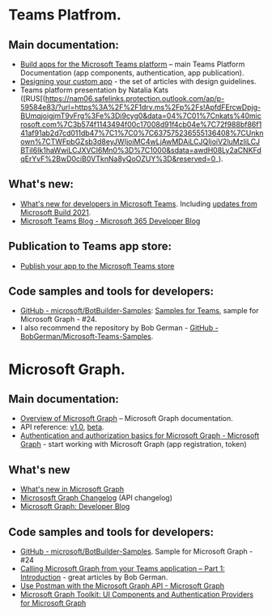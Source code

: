 # Teams Platfrom.

## Main documentation:
* [Build apps for the Microsoft Teams platform](https://docs.microsoft.com/en-us/microsoftteams/platform/overview) – main Teams Platform Documentation (app components, authentication, app publication).
* [Designing your custom app](https://docs.microsoft.com/en-us/microsoftteams/platform/concepts/design/design-teams-app-overview) - the set of articles with design guidelines.
* Teams platform presentation by Natalia Kats ([RUS[(https://nam06.safelinks.protection.outlook.com/ap/p-59584e83/?url=https%3A%2F%2F1drv.ms%2Fp%2Fs!ApfdFErcwDpjg-BUmqjoigjmT9vFrg%3Fe%3Di9cyg0&data=04%7C01%7Cnkats%40microsoft.com%7C3b574f1143494f00c17008d91f4cb04e%7C72f988bf86f141af91ab2d7cd011db47%7C1%7C0%7C637575236555136408%7CUnknown%7CTWFpbGZsb3d8eyJWIjoiMC4wLjAwMDAiLCJQIjoiV2luMzIiLCJBTiI6Ik1haWwiLCJXVCI6Mn0%3D%7C1000&sdata=awdH08Ly2aCNKFdqErYvF%2BwD0ciB0VTknNa8yQoOZUY%3D&reserved=0_). 

## What's new:
* [What's new for developers in Microsoft Teams](https://docs.microsoft.com/en-us/microsoftteams/platform/whats-new?tabs=devpreview). Including [updates from Microsoft Build 2021](https://docs.microsoft.com/en-us/microsoftteams/platform/whats-new?tabs=devpreview#microsoft-build-2021).
* [Microsoft Teams Blog - Microsoft 365 Developer Blog](https://developer.microsoft.com/en-us/microsoft-teams/blogs/)

## Publication to Teams app store:
* [Publish your app to the Microsoft Teams store](https://docs.microsoft.com/en-us/microsoftteams/platform/concepts/deploy-and-publish/appsource/publish)

## Code samples and tools for developers:
* [GitHub - microsoft/BotBuilder-Samples](https://github.com/microsoft/BotBuilder-Samples): [Samples for Teams](https://github.com/microsoft/BotBuilder-Samples#teams-samples), sample for Microsoft Graph - #24. 
* I also recommend the repository by Bob German -  [GitHub - BobGerman/Microsoft-Teams-Samples](https://github.com/BobGerman/Microsoft-Teams-Samples).




# Microsoft Graph.

## Main documentation:
* [Overview of Microsoft Graph](https://docs.microsoft.com/en-us/graph/overview) – Microsoft Graph documentation. 
* API reference: [v1.0](https://docs.microsoft.com/en-us/graph/api/overview?view=graph-rest-1.0), [beta](https://docs.microsoft.com/en-us/graph/api/overview?view=graph-rest-beta).
* [Authentication and authorization basics for Microsoft Graph - Microsoft Graph](https://docs.microsoft.com/en-us/graph/auth/auth-concepts?view=graph-rest-1.0) - start working with Microsoft Graph (app registration, token)

## What's new
* [What's new in Microsoft Graph](https://docs.microsoft.com/en-us/graph/whats-new-overview)
* [Micrososft Graph Changelog](https://developer.microsoft.com/en-us/graph/changelog) (API changelog)
* [Microsoft Graph: Developer Blog](https://developer.microsoft.com/en-us/graph/blogs/)

## Code samples and tools for developers:
* [GitHub - microsoft/BotBuilder-Samples](https://github.com/microsoft/BotBuilder-Samples). Sample for Microsoft Graph - #24
* [Calling Microsoft Graph from your Teams application – Part 1: Introduction](https://bob1german.com/2020/08/31/calling-microsoft-graph-from-your-teams-application-part1/) - great articles by Bob German.
* [Use Postman with the Microsoft Graph API - Microsoft Graph](https://docs.microsoft.com/en-us/graph/use-postman)
* [Microsoft Graph Toolkit: UI Components and Authentication Providers for Microsoft Graph](https://docs.microsoft.com/en-us/graph/toolkit/overview)

